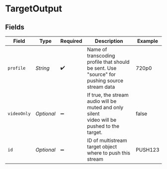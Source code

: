 # TargetOutput


## Fields

| Field                                                                                         | Type                                                                                          | Required                                                                                      | Description                                                                                   | Example                                                                                       |
| --------------------------------------------------------------------------------------------- | --------------------------------------------------------------------------------------------- | --------------------------------------------------------------------------------------------- | --------------------------------------------------------------------------------------------- | --------------------------------------------------------------------------------------------- |
| `profile`                                                                                     | *String*                                                                                      | :heavy_check_mark:                                                                            | Name of transcoding profile that should be sent. Use<br/>"source" for pushing source stream data<br/> | 720p0                                                                                         |
| `videoOnly`                                                                                   | *Optional<Boolean>*                                                                           | :heavy_minus_sign:                                                                            | If true, the stream audio will be muted and only silent<br/>video will be pushed to the target.<br/> | false                                                                                         |
| `id`                                                                                          | *Optional<String>*                                                                            | :heavy_minus_sign:                                                                            | ID of multistream target object where to push this stream                                     | PUSH123                                                                                       |